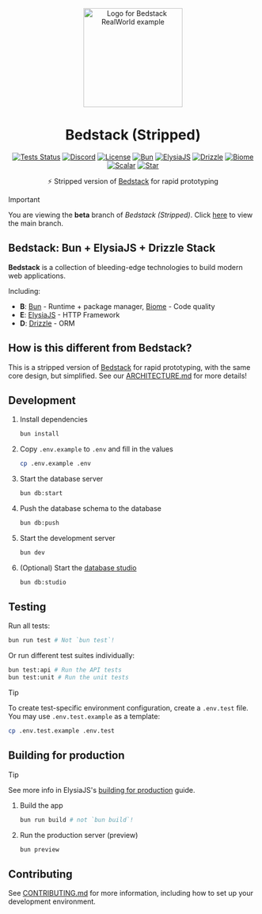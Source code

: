 <div align='center'>

<img src="public/logo-mini.png" alt="Logo for Bedstack RealWorld example" width=200>
<h1>Bedstack (Stripped)</h1>

[![Tests Status](https://github.com/bedtime-coders/bedstack-stripped/actions/workflows/tests.yml/badge.svg?event=push&branch=beta&)](https://github.com/bedtime-coders/bedstac/actions/workflows/tests.yml?query=branch%beta+event%3Apush) [![Discord](https://img.shields.io/discord/1164270344115335320?label=Chat&color=5865f4&logo=discord&labelColor=121214)](https://discord.gg/8UcP9QB5AV) [![License](https://custom-icon-badges.demolab.com/github/license/bedtime-coders/bedstack-stripped?label=License&color=blue&logo=law&labelColor=0d1117)](https://github.com/bedtime-coders/bedstack-stripped/blob/beta/LICENSE) [![Bun](https://img.shields.io/badge/Bun-14151a?logo=bun&logoColor=fbf0df)](https://bun.sh/) [![ElysiaJS](https://custom-icon-badges.demolab.com/badge/ElysiaJS-0f172b.svg?logo=elysia)](https://elysiajs.com/) [![Drizzle](https://img.shields.io/badge/Drizzle-C5F74F?logo=drizzle&logoColor=000)](https://drizzle.team/) [![Biome](https://img.shields.io/badge/Biome-24272f?logo=biome&logoColor=f6f6f9)](https://biomejs.dev/) [![Scalar](https://img.shields.io/badge/Scalar-080808?logo=scalar&logoColor=e7e7e7)](https://scalar.com/) [![Star](https://custom-icon-badges.demolab.com/github/stars/bedtime-coders/bedstack-stripped?logo=star&logoColor=373737&label=Star)](https://github.com/bedtime-coders/bedstack-stripped/stargazers/)

⚡ Stripped version of [Bedstack](https://github.com/bedtime-coders/bedstack) for rapid prototyping

</div>

> [!IMPORTANT]
> You are viewing the **beta** branch of _Bedstack (Stripped)_. Click [here](https://github.com/bedtime-coders/bedstack-stripped/tree/main) to view the main branch.

## Bedstack: Bun + ElysiaJS + Drizzle Stack

**Bedstack** is a collection of bleeding-edge technologies to build modern web applications.

Including:

- **B**: [Bun](https://bun.sh) - Runtime + package manager, [Biome](https://biomejs.dev) - Code quality
- **E**: [ElysiaJS](https://elysiajs.com) - HTTP Framework
- **D**: [Drizzle](https://orm.drizzle.team) - ORM

## How is this different from Bedstack?

This is a stripped version of [Bedstack](https://github.com/bedtime-coders/bedstack) for rapid prototyping, with the same core design, but simplified. See our [ARCHITECTURE.md](./ARCHITECTURE.md) for more details!

## Development

1. Install dependencies

   ```bash
   bun install
   ```

2. Copy `.env.example` to `.env` and fill in the values

   ```bash
   cp .env.example .env
   ```

3. Start the database server

   ```bash
   bun db:start
   ```

4. Push the database schema to the database

   ```bash
   bun db:push
   ```

5. Start the development server

   ```bash
   bun dev
   ```

6. (Optional) Start the [database studio](https://orm.drizzle.team/drizzle-studio/overview)
   ```bash
   bun db:studio
   ```


## Testing

Run all tests:
```bash
bun run test # Not `bun test`!
```

Or run different test suites individually:
```bash
bun test:api # Run the API tests
bun test:unit # Run the unit tests
```

> [!TIP]
> To create test-specific environment configuration, create a `.env.test` file. You may use `.env.test.example` as a template:
> ```bash
> cp .env.test.example .env.test
> ```

## Building for production

> [!TIP]
> See more info in ElysiaJS's [building for production](https://elysiajs.com/tutorial.html#build-for-production) guide.

1. Build the app

   ```bash
   bun run build # not `bun build`!
   ```

2. Run the production server (preview)

   ```bash
   bun preview
   ```

## Contributing

See [CONTRIBUTING.md](./CONTRIBUTING.md) for more information, including how to set up your development environment.
